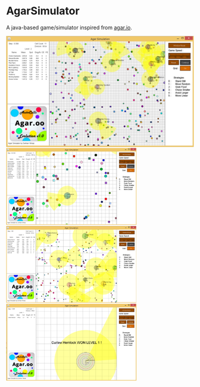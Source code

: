 # AgarSimulator
A java-based game/simulator inspired from [agar.io](http://agar.io). 

 <img src="images/agar_06.png" width="700">

<img src="images/agar_05.png" width="350">
<img src="images/agar_01.png" width="350"> <img src="images/agar_03.png" width="350">
